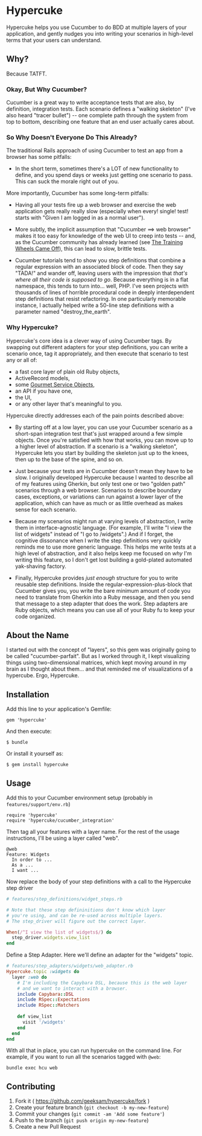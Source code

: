 # Hypercuke

Hypercuke helps you use Cucumber to do BDD at multiple layers of your
application, and gently nudges you into writing your scenarios in
high-level terms that your users can understand.

## Why?

Because TATFT.

### Okay, But Why Cucumber?

Cucumber is a great way to write acceptance tests that are also, by
definition, integration tests.  Each scenario defines a "walking
skeleton" (I've also heard "tracer bullet") -- one complete path through
the system from top to bottom, describing one feature that an end user
actually cares about.

### So Why Doesn't Everyone Do This Already?

The traditional Rails approach of using Cucumber to test an app from a
browser has some pitfalls:

* In the short term, sometimes there's a LOT of new functionality to
  define, and you spend days or weeks just getting one scenario to pass.
  This can suck the morale right out of you.

More importantly, Cucumber has some long-term pitfalls:

* Having all your tests fire up a web browser and exercise the web
  application gets really really slow (especially when every! single!
  test! starts with "Given I am logged in as a normal user").

* More subtly, the implicit assumption that "Cucumber ==> web browser"
  makes it too easy for knowledge of the web UI to creep into tests --
  and, as the Cucumber community has already learned (see <a
  href="http://aslakhellesoy.com/post/11055981222/the-training-wheels-came-off">The
  Training Wheels Came Off</a>), this can lead to slow, brittle tests.

* Cucumber tutorials tend to show you step definitions that combine a
  regular expression with an associated block of code.  Then they say
  "TADA!" and wander off, leaving users with the impression that *that's
  where all their code is supposed to go*.  Because everything is in a
  flat namespace, this tends to turn into... well, PHP.  I've seen
  projects with thousands of lines of horrible procedural code in deeply
  interdependent step definitions that resist refactoring.  In one
  particularly memorable instance, I actually helped write a 50-line
  step definitions with a parameter named "destroy_the_earth".

### Why Hypercuke?

Hypercuke's core idea is a clever way of using Cucumber tags.  By
swapping out different adapters for your step definitions, you can write
a scenario once, tag it appropriately, and then execute that scenario to
test any or all of:

* a fast core layer of plain old Ruby objects,
* ActiveRecord models,
* some <a
  href="http://brewhouse.io/blog/2014/04/30/gourmet-service-objects.html">Gourmet
  Service Objects</a>,
* an API if you have one,
* the UI,
* or any other layer that's meaningful to you.

Hypercuke directly addresses each of the pain points described above:

* By starting off at a low layer, you can use your Cucumber scenario as
  a short-span integration test that's just wrapped around a few simple
  objects.  Once you're satisfied with how that works, you can move up
  to a higher level of abstraction.  If a scenario is a "walking
  skeleton", Hypercuke lets you start by building the skeleton just up
  to the knees, then up to the base of the spine, and so on.

* Just because your tests are in Cucumber doesn't mean they have to be
  slow.  I originally developed Hypercuke because I wanted to describe
  all of my features using Gherkin, but only test one or two "golden
  path" scenarios through a web browser.  Scenarios to describe boundary
  cases, exceptions, or variations can run against a lower layer of the
  application, which can have as much or as little overhead as makes
  sense for each scenario.

* Because my scenarios might run at varying levels of abstraction, I
  write them in interface-agnostic language.  (For example, I'll write
  "I view the list of widgets" instead of "I go to /widgets".)  And if I
  forget, the cognitive dissonance when I write the step definitions
  very quickly reminds me to use more generic language.  This helps me
  write tests at a high level of abstraction, and it also helps keep me
  focused on *why* I'm writing this feature, so I don't get lost
  building a gold-plated automated yak-shaving factory.

* Finally, Hypercuke provides *just enough* structure for you to write
  reusable step definitions.  Inside the regular-expression-plus-block
  that Cucumber gives you, you write the bare minimum amount of code you
  need to translate from Gherkin into a Ruby message, and then you send
  that message to a step adapter that does the work.  Step adapters are
  Ruby objects, which means you can use all of your Ruby fu to keep your
  code organized.

## About the Name

I started out with the concept of "layers", so this gem was originally
going to be called "cucumber-parfait".  But as I worked through it, I
kept visualizing things using two-dimensional matrices, which kept
moving around in my brain as I thought about them... and that reminded
me of visualizations of a hypercube.  Ergo, Hypercuke.

## Installation

Add this line to your application's Gemfile:

    gem 'hypercuke'

And then execute:

    $ bundle

Or install it yourself as:

    $ gem install hypercuke

## Usage

Add this to your Cucumber environment setup (probably in `features/support/env.rb`)

    require 'hypercuke'
    require 'hypercuke/cucumber_integration'

Then tag all your features with a layer name. For the rest of the usage instructions, I'll be using a layer called "web".

```feature
@web
Feature: Widgets
  In order to ...
  As a ...
  I want ...
```

Now replace the body of your step definitions with a call to the Hypercuke step driver
```ruby
# features/step_definitions/widget_steps.rb

# Note that these step defininitions don't know which layer
# you're using, and can be re-used across multiple layers.
# The step_driver will figure out the correct layer.

When(/^I view the list of widgets$/) do
  step_driver.widgets.view_list
end
```

Define a Step Adapter. Here we'll define an adapter for the "widgets" topic.

```ruby
# features/step_adapters/widgets/web_adapter.rb
Hypercuke.topic :widgets do
  layer :web do
    # I'm including the Capybara DSL, because this is the web layer
    # and we want to interact with a browser.
    include Capybara::DSL
    include RSpec::Expectations
    include RSpec::Matchers
    
    def view_list
      visit '/widgets'
    end
  end
end
```

With all that in place, you can run hypercuke on the command line. For example, if you want to run all the scenarios tagged with `@web`:

    bundle exec hcu web

## Contributing

1. Fork it ( https://github.com/geeksam/hypercuke/fork )
2. Create your feature branch (`git checkout -b my-new-feature`)
3. Commit your changes (`git commit -am 'Add some feature'`)
4. Push to the branch (`git push origin my-new-feature`)
5. Create a new Pull Request
